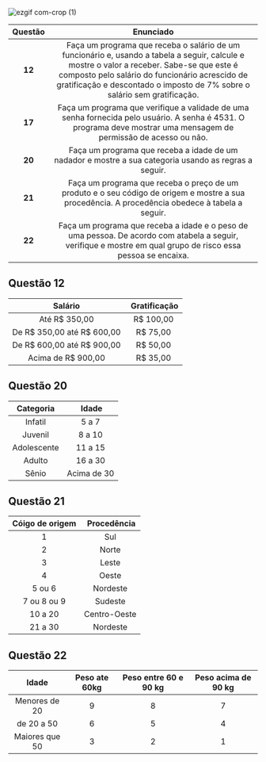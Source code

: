 ![ezgif com-crop (1)](https://user-images.githubusercontent.com/125037138/224166045-f6ca9177-da70-4b27-88c9-ba862a437f6d.jpg)

Questão| Enunciado  
:---------:|:------:
**12** | Faça um programa que receba o salário de um funcionário e, usando a tabela a seguir, calcule e mostre o valor a receber. Sabe-se que este é composto pelo salário do funcionário acrescido de gratificação e descontado o imposto de 7% sobre o salário sem gratificação.
**17** | Faça um programa que verifique a validade de uma senha fornecida pelo usuário. A senha é 4531. O programa deve mostrar uma mensagem de permissão de acesso ou não.
**20** | Faça um programa que receba a idade de um nadador e mostre a sua categoria usando as regras a seguir.
**21** | Faça um programa que receba o preço de um produto e o seu código de origem e mostre a sua procedência. A procedência obedece à tabela a seguir.
**22** | Faça um programa que receba a idade e o peso de uma pessoa. De acordo com atabela a seguir, verifique e mostre em qual grupo de risco essa pessoa se encaixa.

## Questão 12
Salário | Gratificação
:---------:|:------:
Até R$ 350,00 | R$ 100,00
De R$ 350,00 até R$ 600,00 | R$ 75,00
De R$ 600,00 até R$ 900,00 | R$ 50,00
Acima de R$ 900,00 | R$ 35,00

## Questão 20
Categoria | Idade
:---------:|:------:
Infatil | 5 a 7
Juvenil | 8 a 10
Adolescente | 11 a 15
Adulto | 16 a 30
Sênio | Acima de 30

## Questão 21
Cóigo de origem | Procedência 
:---------:|:------:
1 | Sul
2 | Norte
3 | Leste
4 | Oeste
5 ou 6 | Nordeste 
7 ou 8 ou 9 | Sudeste 
10 a 20 | Centro-Oeste
21 a 30 | Nordeste 

## Questão 22
Idade | Peso ate 60kg | Peso entre 60 e 90 kg | Peso acima de 90 kg
:---------:|:------:|:--------:|:------:
Menores de 20 | 9 | 8 | 7
de 20 a 50 | 6 | 5 | 4
Maiores que 50 | 3 | 2 | 1

